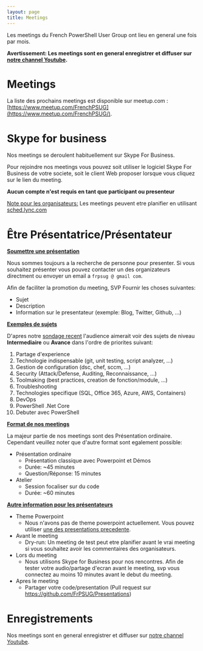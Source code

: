 ```yaml
---
layout: page
title: Meetings
---
```


Les meetings du French PowerShell User Group ont lieu en general une fois par mois.

**Avertissement: Les meetings sont en general enregistrer et diffuser sur [notre channel Youtube](https://www.youtube.com/frenchpowershellusergroup).**

# Meetings

La liste des prochains meetings est disponible sur meetup.com : [https://www.meetup.com/FrenchPSUG](https://www.meetup.com/FrenchPSUG/).

# Skype for business

Nos meetings se deroulent habituellement sur Skype For Business.

Pour rejoindre nos meetings vous pouvez soit utiliser le logiciel Skype For Business de votre societe, soit le client Web proposer lorsque vous cliquez sur le lien du meeting.

**Aucun compte n'est requis en tant que participant ou presenteur**

<u>Note pour les organisateurs:</u> Les meetings peuvent etre planifier en utilisant [sched.lync.com](http://sched.lync.com)

# Être Présentatrice/Présentateur

<u>__Soumettre une présentation__</u>

Nous sommes toujours a la recherche de personne pour presenter. Si vous souhaitez présenter vous pouvez contacter un des organizateurs directment ou envoyer un email a `frpsug @ gmail com`.

Afin de faciliter la promotion du meeting, SVP Fournir les choses suivantes:

* Sujet
* Description
* Information sur le presentateur (exemple: Blog, Twitter, Github, ...)

<u>__Exemples de sujets__</u>

D'apres notre [sondage recent](https://frpsug.github.io/2017/10/05/Call_for_speakers/) l'audience aimerait voir des sujets de niveau **Intermediaire** ou **Avance** dans l'ordre de priorites suivant:

1. Partage d'experience
1. Technologie indispensable (git, unit testing, script analyzer, ...)
1. Gestion de configuration (dsc, chef, sccm, ...)
1. Security (Attack/Defense, Auditing, Reconnaissance, ...)
1. Toolmaking (best practices, creation de fonction/module, ...)
1. Troubleshooting
1. Technologies specifique (SQL, Office 365, Azure, AWS, Containers)
1. DevOps
1. PowerShell .Net Core
1. Debuter avec PowerShell

<u>__Format de nos meetings__</u>

La majeur partie de nos meetings sont des Présentation ordinaire. Cependant veuillez noter que d'autre format sont egalement possible:

* Présentation ordinaire
  * Présentation classique avec Powerpoint et Démos
  * Durée: ~45 minutes
  * Question/Réponse: 15 minutes
* Atelier
  * Session focaliser sur du code
  * Durée: ~60 minutes

<u>__Autre information pour les présentateurs__</u>

* Theme Powerpoint
  * Nous n'avons pas de theme powerpoint actuellement. Vous pouvez utiliser [une des presentations precedente](https://github.com/FrPSUG/Presentations).
* Avant le meeting
  * Dry-run: Un meeting de test peut etre planifier avant le vrai meeting si vous souhaitez avoir les commentaires des organisateurs.
* Lors du meeting
  * Nous utilisons Skype for Business pour nos rencontres. Afin de tester votre audio/partage d'ecran avant le meeting, svp vous connectez au moins 10 minutes avant le debut du meeting.
* Apres le meeting
  * Partager votre code/presentation (Pull request sur https://github.com/FrPSUG/Presentations)

# Enregistrements

Nos meetings sont en general enregistrer et diffuser sur [notre channel Youtube](https://www.youtube.com/frenchpowershellusergroup).